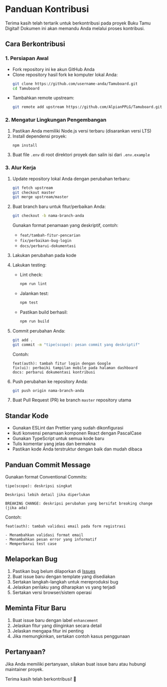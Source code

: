 # Panduan Kontribusi

Terima kasih telah tertarik untuk berkontribusi pada proyek Buku Tamu Digital! Dokumen ini akan memandu Anda melalui proses kontribusi.

## Cara Berkontribusi

### 1. Persiapan Awal

- Fork repository ini ke akun GitHub Anda
- Clone repository hasil fork ke komputer lokal Anda:
  ```bash
  git clone https://github.com/username-anda/Tamuboard.git
  cd Tamuboard
  ```
- Tambahkan remote upstream:
  ```bash
  git remote add upstream https://github.com/AlpianPPLG/Tamuboard.git
  ```

### 2. Mengatur Lingkungan Pengembangan

1. Pastikan Anda memiliki Node.js versi terbaru (disarankan versi LTS)
2. Install dependensi proyek:
   ```bash
   npm install
   ```
3. Buat file `.env` di root direktori proyek dan salin isi dari `.env.example`

### 3. Alur Kerja

1. Update repository lokal Anda dengan perubahan terbaru:
   ```bash
   git fetch upstream
   git checkout master
   git merge upstream/master
   ```

2. Buat branch baru untuk fitur/perbaikan Anda:
   ```bash
   git checkout -b nama-branch-anda
   ```
   Gunakan format penamaan yang deskriptif, contoh:
   - `feat/tambah-fitur-pencarian`
   - `fix/perbaikan-bug-login`
   - `docs/perbarui-dokumentasi`

3. Lakukan perubahan pada kode

4. Lakukan testing:
   - Lint check:
     ```bash
     npm run lint
     ```
   - Jalankan test:
     ```bash
     npm test
     ```
   - Pastikan build berhasil:
     ```bash
     npm run build
     ```

5. Commit perubahan Anda:
   ```bash
   git add .
   git commit -m "tipe(scope): pesan commit yang deskriptif"
   ```
   Contoh:
   ```
   feat(auth): tambah fitur login dengan Google
   fix(ui): perbaiki tampilan mobile pada halaman dashboard
   docs: perbarui dokumentasi kontribusi
   ```

6. Push perubahan ke repository Anda:
   ```bash
   git push origin nama-branch-anda
   ```

7. Buat Pull Request (PR) ke branch `master` repository utama

## Standar Kode

- Gunakan ESLint dan Prettier yang sudah dikonfigurasi
- Ikuti konvensi penamaan komponen React dengan PascalCase
- Gunakan TypeScript untuk semua kode baru
- Tulis komentar yang jelas dan bermakna
- Pastikan kode Anda terstruktur dengan baik dan mudah dibaca

## Panduan Commit Message

Gunakan format Conventional Commits:

```
tipe(scope): deskripsi singkat

Deskripsi lebih detail jika diperlukan

BREAKING CHANGE: deskripsi perubahan yang bersifat breaking change (jika ada)
```

Contoh:
```
feat(auth): tambah validasi email pada form registrasi

- Menambahkan validasi format email
- Menambahkan pesan error yang informatif
- Memperbarui test case
```

## Melaporkan Bug

1. Pastikan bug belum dilaporkan di [Issues](https://github.com/AlpianPPLG/Tamuboard/issues)
2. Buat issue baru dengan template yang disediakan
3. Sertakan langkah-langkah untuk mereproduksi bug
4. Jelaskan perilaku yang diharapkan vs yang terjadi
5. Sertakan versi browser/sistem operasi

## Meminta Fitur Baru

1. Buat issue baru dengan label `enhancement`
2. Jelaskan fitur yang diinginkan secara detail
3. Jelaskan mengapa fitur ini penting
4. Jika memungkinkan, sertakan contoh kasus penggunaan

## Pertanyaan?

Jika Anda memiliki pertanyaan, silakan buat issue baru atau hubungi maintainer proyek.

Terima kasih telah berkontribusi! 🎉
